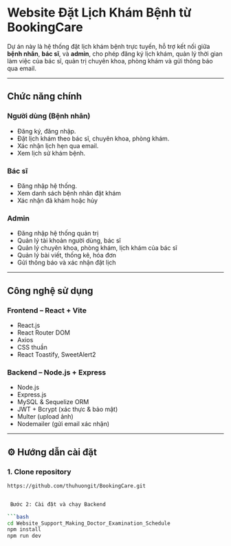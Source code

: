 # Website Đặt Lịch Khám Bệnh từ BookingCare

Dự án này là hệ thống đặt lịch khám bệnh trực tuyến, hỗ trợ kết nối giữa **bệnh nhân**, **bác sĩ**, và **admin**, cho phép đăng ký lịch khám, quản lý thời gian làm việc của bác sĩ, quản trị chuyên khoa, phòng khám và gửi thông báo qua email.

---

## Chức năng chính

### Người dùng (Bệnh nhân)
- Đăng ký, đăng nhập.
- Đặt lịch khám theo bác sĩ, chuyên khoa, phòng khám.
- Xác nhận lịch hẹn qua email.
- Xem lịch sử khám bệnh.

### Bác sĩ
- Đăng nhập hệ thống.
- Xem danh sách bệnh nhân đặt khám
- Xác nhận đã khám hoặc hủy

### Admin
- Đăng nhập hệ thống quản trị
- Quản lý tài khoản người dùng, bác sĩ
- Quản lý chuyên khoa, phòng khám, lịch khám của bác sĩ
- Quản lý bài viết, thống kê, hóa đơn
- Gửi thông báo và xác nhận đặt lịch

---

##  Công nghệ sử dụng

### Frontend – React + Vite
- React.js
- React Router DOM
- Axios
- CSS thuần
- React Toastify, SweetAlert2

### Backend – Node.js + Express
- Node.js
- Express.js
- MySQL & Sequelize ORM
- JWT + Bcrypt (xác thực & bảo mật)
- Multer (upload ảnh)
- Nodemailer (gửi email xác nhận)

---

## ⚙️ Hướng dẫn cài đặt

### 1. Clone repository

```bash
https://github.com/thuhuongit/BookingCare.git


 Bước 2: Cài đặt và chạy Backend

```bash
cd Website_Support_Making_Doctor_Examination_Schedule
npm install
npm run dev





